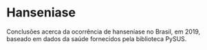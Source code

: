 # Hanseniase
Conclusões acerca da ocorrência de hanseníase no Brasil, em 2019, baseado em dados da saúde fornecidos pela biblioteca PySUS.
